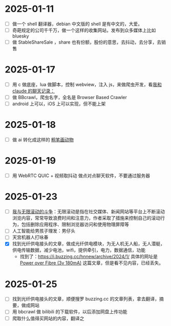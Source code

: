 # 2025-01-11
- [ ] 做一个 shell 翻译器，debian 中文版的 shell 是有中文的，大爱。
- [ ] 奇葩规定的公司千千万，做一个这样的收集网站，发布到众多媒体上比如 bluesky
- [ ] 做 StableShareSale ，share 也有份额，股份的意思，去抖动，去分享，去销售

# 2025-01-17
- [ ] 用 c 做底座，lua 做脚本，控制 webview，注入 js，来做爬虫开发，看[我和 claude 的聊天记录：](../learn/CLuaJs做爬虫.md)
- [ ] 做 BBcrawl，爬虫名字，全名是 Browser Based Crawler
- [ ] android 上可以，iOS 上可以实现，但不能上架

# 2025-01-18
- [ ] 做 ai 转化成这样的 [粗笔画动物](https://img.toto.im/large/008HL3Tkly1hxp31ztomrj30u0100jy2.jpg)

# 2025-01-19
- [ ] 用 WebRTC QUIC + 视频取抖动 做点对点聊天软件，不要通过服务器

# 2025-01-23
- [ ] [我与无限滚动的斗争](https://allthatjazz.me/posts/doom-scrolling-struggles)：无限滚动是指在社交媒体、新闻网站等平台上不断滚动浏览内容，常常导致浪费时间和注意力，作者采取了措施来控制自己的滚动行为，包括删除应用程序、限制浏览器访问和使用物理屏障等
- [ ] 人工智能给男孩子理发：男仔头
- [ ] 天宫机器人打咏春
- [x] 找到光纤供电接头的文章，做成光纤供电模块，为无人机无人船，无人潜艇，供电传输数据，减少电池，wifi，提供牵引，电力，数据通信，功能
	* 找到了：https://i.buzzing.cc/hnnew/archive/2024/1/ 具体的网址是 [Power over Fibre (3v 180mA)](https://chaos.social/@f4grx/111697027153656114) 这篇文章，但是看不见内容，已经丢失。

# 2025-01-25
- [ ] 找到光纤供电接头的文章，顺便搜罗 buzzing.cc 的文章列表，拿去翻译，摘要，做成网站
- [ ] 用 bbcrawl 做 bilibili 的下载软件，以后添加网盘上传功能
- [ ] 爬取什么值得买网站的内容，翻译之